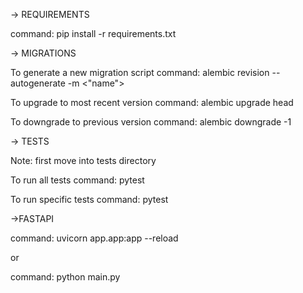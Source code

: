 -> REQUIREMENTS

command: pip install -r requirements.txt

-> MIGRATIONS

To generate a new migration script
command: alembic revision --autogenerate -m <"name">

To upgrade to most recent version
command: alembic upgrade head

To downgrade to previous version
command: alembic downgrade -1

-> TESTS

Note: first move into tests directory

To run all tests
command: pytest

To run specific tests
command: pytest <path to file>

->FASTAPI

command: uvicorn app.app:app --reload

or

command: python main.py